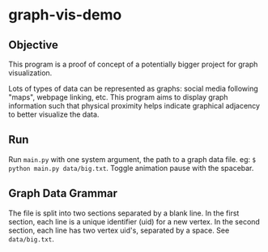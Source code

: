 # graph-vis-demo

## Objective

This program is a proof of concept of a potentially bigger project for graph visualization.

Lots of types of data can be represented as graphs: social media following "maps", webpage linking, etc. This program aims to display graph information such that physical proximity helps indicate graphical adjacency to better visualize the data.

## Run

Run `main.py` with one system argument, the path to a graph data file.
eg:
`$ python main.py data/big.txt`. Toggle animation pause with the spacebar.

## Graph Data Grammar

The file is split into two sections separated by a blank line. In the first section, each line is a unique identifier (uid) for a new vertex. In the second section, each line has two vertex uid's, separated by a space. See `data/big.txt`.
